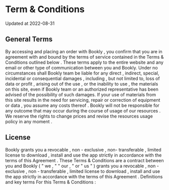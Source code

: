 # Term & Conditions

Updated at 2022-08-31

## General Terms
By accessing and placing an order with Bookly , you confirm that you are in agreement with and bound by the terms of service contained in the Terms & Conditions outlined below . These terms apply to the entire website and any email or other type of communication between you and Bookly.
Under no circumstances shall Bookly team be liable for any direct , indirect, special, incidental or consequential damages , including ,
but not limited to, loss of data or profit , arising out of the use , or the inability to use , the materials on this site, even if Bookly team or
an authorized representative has been advised of the possibility of such damages. If your use of materials from this site results in the
need for servicing, repair or correction of equipment or data , you assume any costs thereof .
Bookly will not be responsible for any outcome that may occur during the course of usage of our resources . We reserve the rights to
change prices and revise the resources usage policy in any moment .

## License
Bookly grants you a revocable , non - exclusive , non- transferable , limited license to download , install and use the app strictly in
accordance with the terms of this Agreement . These Terms & Conditions are a contract between you and Bookly ( " we , " " our , " or " us " )
grants you a revocable , non - exclusive , non - transferable , limited license to download , install and use the app strictly in accordance
with the terms of this Agreement .
Definitions and key terms
For this Terms & Conditions :